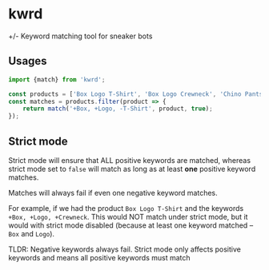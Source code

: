 # kwrd

+/- Keyword matching tool for sneaker bots

## Usages

```ts
import {match} from 'kwrd';

const products = ['Box Logo T-Shirt', 'Box Logo Crewneck', 'Chino Pants'];
const matches = products.filter(product => {
	return match('+Box, +Logo, -T-Shirt', product, true);
});
```

## Strict mode

Strict mode will ensure that ALL positive keywords are matched, whereas strict mode set to `false` will match as long as at least **one** positive keyword matches.

Matches will always fail if even one negative keyword matches.

For example, if we had the product `Box Logo T-Shirt` and the keywords `+Box, +Logo, +Crewneck`. This would NOT match under strict mode, but it would with strict mode disabled (because at least one keyword matched – `Box` and `Logo`).

TLDR: Negative keywords always fail. Strict mode only affects positive keywords and means all positive keywords must match
